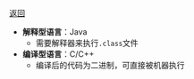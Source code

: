 <meta name="viewport" content="width=device-width, initial-scale=1.0, viewport-fit=cover">

[返回](Java概述.md)

- **解释型语言**：Java
	- 需要解释器来执行`.class`文件
- **编译型语言**：C/C++
	- 编译后的代码为二进制，可直接被机器执行